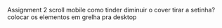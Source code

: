 Assignment 2
scroll mobile como tinder
diminuir o cover
tirar a setinha?
colocar os elementos em grelha pra desktop